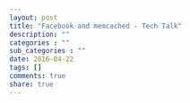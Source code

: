 ```yaml
---
layout: post
title: "Facebook and memcached - Tech Talk"
description: ""
categories : ""
sub_categories : ""
date: 2016-04-22
tags: []
comments: true
share: true
---
```




